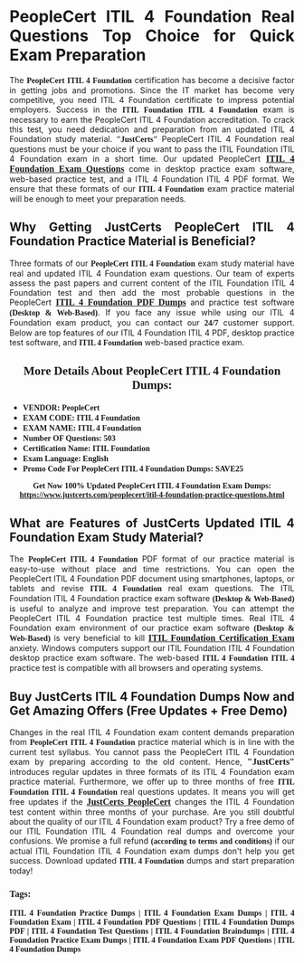 <h1 style="text-align: justify;"><strong>PeopleCert ITIL 4 Foundation Real Questions Top Choice for Quick Exam Preparation</strong></h1>

<p style="text-align: justify;">The <span style="font-family:Georgia,serif;"><strong>PeopleCert ITIL 4 Foundation</strong></span> certification has become a decisive factor in getting jobs and promotions. Since the IT market has become very competitive, you need ITIL 4 Foundation certificate to impress potential employers. Success in the <span style="font-family:Georgia,serif;"><strong>ITIL Foundation ITIL 4 Foundation</strong></span> exam is necessary to earn the PeopleCert ITIL 4 Foundation accreditation. To crack this test, you need dedication and preparation from an updated ITIL 4 Foundation study material. <span style="font-size:14px;"><span style="font-family:Georgia,serif;"><strong>&quot;JustCerts&quot;</strong></span></span>&nbsp;PeopleCert ITIL 4 Foundation real questions must be your choice if you want to pass the ITIL Foundation ITIL 4 Foundation exam in a short time. Our updated PeopleCert <a href="https://www.justcerts.com/peoplecert/itil-4-foundation-practice-questions.html"><span style="font-size:16px;"><span style="font-family:Georgia,serif;"><strong>ITIL 4 Foundation Exam Questions</strong></span></span></a> come in desktop practice exam software, web-based practice test, and a ITIL 4 Foundation ITIL 4 PDF format. We ensure that these formats of our<span style="font-family:Georgia,serif;"><strong>&nbsp;ITIL 4 Foundation</strong></span> exam practice material will be enough to meet your preparation needs.</p>

<h2 style="text-align: justify;"><strong>Why Getting JustCerts PeopleCert ITIL 4 Foundation Practice Material is Beneficial?</strong></h2>

<p style="text-align: justify;">Three formats of our <span style="font-family:Georgia,serif;"><strong>PeopleCert ITIL 4 Foundation</strong></span> exam study material have real and updated ITIL 4 Foundation exam questions. Our team of experts assess the past papers and current content of the ITIL Foundation ITIL 4 Foundation test and then add the most probable questions in the PeopleCert <a href="https://www.justcerts.com/peoplecert/itil-4-foundation-practice-questions.html"><span style="font-size:16px;"><span style="font-family:Georgia,serif;"><strong>ITIL 4 Foundation PDF Dumps</strong></span></span></a>&nbsp;and practice test software <span style="font-family:Georgia,serif;"><strong>(Desktop &amp; Web-Based)</strong></span>. If you face any issue while using our ITIL 4 Foundation exam product, you can contact our <span style="font-family:Georgia,serif;"><strong>24/7</strong></span> customer support. Below are top features of our ITIL 4 Foundation ITIL 4 PDF, desktop practice test software, and <span style="font-family:Georgia,serif;"><strong>ITIL 4 Foundation</strong></span> web-based practice exam.</p>

<h2 style="text-align: center;"><strong><span style="font-family:Georgia,serif;">More Details About PeopleCert ITIL 4 Foundation Dumps:</span></strong></h2>

<ul>
	<li style="text-align: justify;"><span style="font-size:14px;"><span style="font-family:Georgia,serif;"><strong>VENDOR: PeopleCert</strong></span></span></li>
	<li style="text-align: justify;"><span style="font-size:14px;"><span style="font-family:Georgia,serif;"><strong>EXAM CODE: ITIL 4 Foundation</strong></span></span></li>
	<li style="text-align: justify;"><span style="font-size:14px;"><span style="font-family:Georgia,serif;"><strong>EXAM NAME: ITIL 4 Foundation</strong></span></span></li>
	<li style="text-align: justify;"><span style="font-size:14px;"><span style="font-family:Georgia,serif;"><strong>Number OF Questions: 503</strong></span></span></li>
	<li style="text-align: justify;"><span style="font-size:14px;"><span style="font-family:Georgia,serif;"><strong>Certification Name: ITIL Foundation</strong></span></span></li>
	<li style="text-align: justify;"><span style="font-size:14px;"><span style="font-family:Georgia,serif;"><strong>Exam Language: English</strong></span></span></li>
	<li style="text-align: justify;"><span style="font-size:14px;"><span style="font-family:Georgia,serif;"><strong>Promo Code For PeopleCert ITIL 4 Foundation Dumps: SAVE25</strong></span></span></li>
</ul>

<p style="text-align: center;"><strong><span style="font-family:Georgia,serif;"><span style="font-size:14px;">Get Now 100% Updated PeopleCert ITIL 4 Foundation Exam Dumps:</span> <a href="https://www.justcerts.com/peoplecert/itil-4-foundation-practice-questions.html">https://www.justcerts.com/peoplecert/itil-4-foundation-practice-questions.html</a></span></strong></p>

<h2 style="text-align: justify;"><strong>What are Features of JustCerts Updated ITIL 4 Foundation Exam Study Material?</strong></h2>

<p style="text-align: justify;">The <span style="font-family:Georgia,serif;"><strong>PeopleCert ITIL 4 Foundation</strong></span> PDF format of our practice material is easy-to-use without place and time restrictions. You can open the PeopleCert ITIL 4 Foundation PDF document using smartphones, laptops, or tablets and revise <span style="font-family:Georgia,serif;"><strong>ITIL 4 Foundation</strong></span> real exam questions. The ITIL Foundation ITIL 4 Foundation practice exam software <span style="font-family:Georgia,serif;"><strong>(Desktop &amp; Web-Based)</strong></span> is useful to analyze and improve test preparation. You can attempt the PeopleCert ITIL 4 Foundation practice test multiple times. Real ITIL 4 Foundation exam environment of our practice exam software <span style="font-family:Georgia,serif;"><strong>(Desktop &amp; Web-Based)</strong></span> is very beneficial to kill <a href="https://www.justcerts.com/peoplecert/itil-certification-exams.html"><span style="font-size:16px;"><span style="font-family:Georgia,serif;"><strong>ITIL Foundation Certification Exam</strong></span></span></a> anxiety. Windows computers support our ITIL Foundation ITIL 4 Foundation desktop practice exam software. The web-based <span style="font-family:Georgia,serif;"><strong>ITIL 4 Foundation ITIL 4</strong></span> practice test is compatible with all browsers and operating systems.</p>

<h2 style="text-align: justify;"><strong>Buy JustCerts ITIL 4 Foundation Dumps Now and Get Amazing Offers (Free Updates + Free Demo)</strong></h2>

<p style="text-align: justify;">Changes in the real ITIL 4 Foundation exam content demands preparation from <span style="font-family:Georgia,serif;"><strong>PeopleCert ITIL 4 Foundation</strong></span> practice material which is in line with the current test syllabus. You cannot pass the PeopleCert ITIL 4 Foundation exam by preparing according to the old content. Hence, <span style="font-size:16px;"><span style="font-family:Georgia,serif;"><strong>&quot;JustCerts&quot;</strong></span></span> introduces regular updates in three formats of its ITIL 4 Foundation exam practice material. Furthermore, we offer up to three months of free <span style="font-family:Georgia,serif;"><strong>ITIL Foundation ITIL 4 Foundation </strong></span>real questions updates. It means you will get free updates if the <a href="https://www.justcerts.com/peoplecert-certification-exams.html"><span style="font-size:16px;"><span style="font-family:Georgia,serif;"><strong>JustCerts PeopleCert</strong></span></span></a> changes the ITIL 4 Foundation test content within three months of your purchase. Are you still doubtful about the quality of our ITIL 4 Foundation exam product? Try a free demo of our ITIL Foundation ITIL 4 Foundation real dumps and overcome your confusions. We promise a full refund <span style="font-family:Georgia,serif;"><strong>(according to terms and conditions)</strong></span> if our actual ITIL Foundation ITIL 4 Foundation exam dumps don&#39;t help you get success. Download updated <span style="font-family:Georgia,serif;"><strong>ITIL 4 Foundation</strong></span> dumps and start preparation today!</p>

<h3 style="text-align: justify;"><span style="font-family:Georgia,serif;"><strong>Tags:</strong></span></h3>

<p style="text-align: justify;"><span style="font-family:Georgia,serif;"><strong>ITIL 4 Foundation Practice Dumps | ITIL 4 Foundation Exam Dumps | ITIL 4 Foundation Exam | ITIL 4 Foundation PDF Questions | ITIL 4 Foundation Dumps PDF | ITIL 4 Foundation Test Questions | ITIL 4 Foundation Braindumps | ITIL 4 Foundation Practice Exam Dumps | ITIL 4 Foundation Exam PDF Questions | ITIL 4 Foundation Dumps</strong></span></p>
